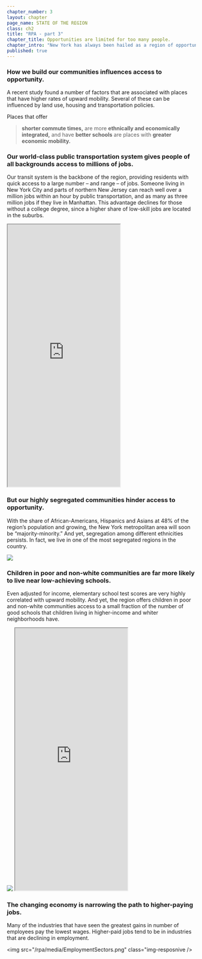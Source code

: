 ```yaml
---
chapter_number: 3
layout: chapter
page_name: STATE OF THE REGION
class: ch2
title: "RPA - part 3"
chapter_title: Opportunities are limited for too many people.
chapter_intro: "New York has always been hailed as a region of opportunity, built by millions of immigrants and their descendants who worked hard to climb the economic ladder. Today still, the breadth of job, career and business possibilities available here attracts everyone from the unskilled to successful professionals and entrepreneurs.   A person born into poverty has a better chance becoming an affluent adult here than in many other U.S. metropolitan areas. But it’s still a long shot – just one in 10 people born in the poorest 20% of families reached the top 20% as adults (compared with one in 12 nationally). For many of the region’s residents, particularly those growing up in poor, African-American, Hispanic and Asian neighborhoods, the chances of climbing the economic ladder are slim. "
published: true
---
```


### How we build our communities influences access to opportunity.
A recent study found a number of factors that are associated with places that have higher rates of upward mobility. Several of these can be influenced by land use, housing and transportation policies.

Places that offer
> **shorter commute times,**
are more
> **ethnically and economically integrated,**
and have
> **better schools**
are places with
> **greater economic mobility.**

### Our world-class public transportation system gives people of all backgrounds access to millions of jobs.
Our transit system is the backbone of the region, providing residents with quick access to a large number – and range – of jobs. Someone living in New York City and parts of northern New Jersey can reach well over a million jobs within an hour by public transportation, and as many as three million jobs if they live in Manhattan. This advantage declines for those without a college degree, since a higher share of low-skill jobs are located in the suburbs.

<iframe src="http://rpa.conveyal.com/jobs" height="700" class="wrap-map"></iframe>

### But our highly segregated communities hinder access to opportunity.
With the share of African-Americans, Hispanics and Asians at 48% of the region’s population and growing, the New York metropolitan area will soon be “majority-minority.” And yet, segregation among different ethnicities persists. In fact, we live in one of the most segregated regions in the country.

<img src="/rpa/media/Segregation.png" class="img-responsive" />

### Children in poor and non-white communities are far more likely to live near low-achieving schools.
Even adjusted for income, elementary school test scores are very highly correlated with upward mobility. And yet, the region offers children in poor and non-white communities access to a small fraction of the number of good schools that children living in higher-income and whiter neighborhoods have.

<img src="/rpa/media/Schools.png" class="img-responsive" />

<iframe src="http://volkanunsal.github.io/rpa/maps/schools.html" height="700" class="wrap-map"></iframe>

### The changing economy is narrowing the path to higher-paying jobs.
Many of the industries that have seen the greatest gains in number of employees pay the lowest wages. Higher-paid jobs tend to be in industries that are declining in employment.

<img src="/rpa/media/EmploymentSectors.png" class="img-resposnive />